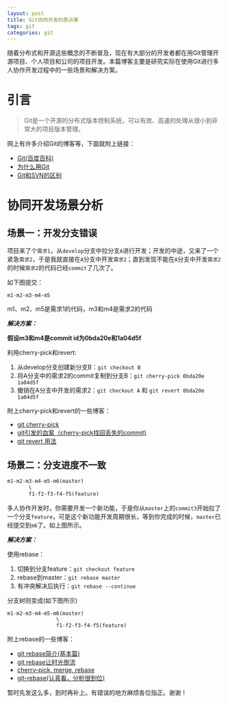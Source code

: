 ```yaml
---
layout: post
title: Git协同开发的那点事
tags: git
categories: git
---
```


随着分布式和开源这些概念的不断普及，现在有大部分的开发者都在用Git管理开源项目、个人项目和公司的项目开发。本篇博客主要是研究实际在使用Git进行多人协作开发过程中的一些场景和解决方案。

<!--more-->

# 引言

>Git是一个开源的分布式版本控制系统，可以有效、高速的处理从很小到非常大的项目版本管理。

网上有许多介绍Git的博客等，下面就附上链接：

- [Git(百度百科)](http://baike.baidu.com/link?url=Vxrrj2D-qCxXYet_dNwTvM9w7FRyuRWdkQz7zkrzSmGP-C8n5Ql0CwJCtPBWpIjhmAkGVcDficopCEssX2P7zo2eXnbJlrZXH9zRksqTuEe)
- [为什么用Git](http://blog.csdn.net/wengpingbo/article/details/8985132)
- [Git和SVN的区别](http://blog.jobbole.com/31444/)

# 协同开发场景分析

## 场景一：开发分支错误

项目来了个`需求1`，从`develop`分支中拉分支`A`进行开发；开发的中途，又来了一个紧急`需求2`，于是我就直接在`A`分支中开发`需求2`；直到发现不能在`A`分支中开发`需求2`的时候`需求2`的代码已经`commit`了几次了。

如下图提交：

```
m1-m2-m3-m4-m5
```

m1、m2、m5是需求1的代码，m3和m4是需求2的代码

***解决方案：***

**假设m3和m4是commit id为0bda20e和1a04d5f**

利用cherry-pick和revert:

1. 从develop分支创建新分支B：`git checkout B`
2. 将A分支中的需求2的commit复制到分支B：`git cherry-pick 0bda20e 1a04d5f` 
3. 撤销在A分支中开发的需求2：`git checkout A` 和 `git revert 0bda20e 1a04d5f`

附上cherry-pick和revert的一些博客：

- [git cherry-pick](http://yijiebuyi.com/blog/0e65f4a59a1cfa05c5b30ccb6c2f413d.html)
- [git引发的血案（cherry-pick找回丢失的commit)](http://dmouse.iteye.com/blog/1797267)
- [git revert 用法](http://www.cnblogs.com/0616--ataozhijia/p/3709917.html)

## 场景二：分支进度不一致

```xml
m1-m2-m3-m4-m5-m6(master)
       \
       f1-f2-f3-f4-f5(feature)
```

多人协作开发时，你需要开发一个新功能，于是你从`master`上的`commit3`开始拉了一个分支`feature`，可是这个新功能开发周期很长，等到你完成的时候，`master`已经提交到`m6`了。如上图所示。

***解决方案：***

使用rebase：

1. 切换到分支feature：`git checkout feature`
2. rebase到master：`git rebase master`
3. 有冲突解决后执行：`git rebase --continue`

分支树则变成(如下图所示)

```
m1-m2-m3-m4-m5-m6(master)
                \
                f1-f2-f3-f4-f5(feature)
```

附上rebase的一些博客：

- [git rebase简介(基本篇)](http://blog.csdn.net/hudashi/article/details/7664631)
- [git rebase让时光倒流](https://linux.cn/article-4046-1.html)
- [cherry-pick, merge, rebase](http://blog.csdn.net/carolzhang8406/article/details/49761665)
- [git-rebase(认真看，分析很到位)](http://blog.chinaunix.net/uid-27714502-id-3436696.html)

暂时先发这么多，到时再补上。有错误的地方麻烦各位指正。谢谢！
